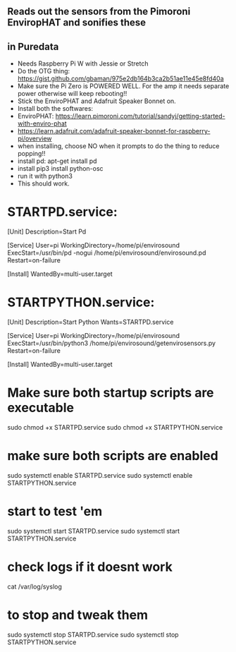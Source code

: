 ## Reads out the sensors from the Pimoroni EnviropHAT and sonifies these 
## in Puredata

* Needs Raspberry Pi W with Jessie or Stretch
* Do the OTG thing: https://gist.github.com/gbaman/975e2db164b3ca2b51ae11e45e8fd40a
* Make sure the Pi Zero is POWERED WELL. For the amp it needs separate power otherwise will keep rebooting!!
* Stick the EnviroPHAT and Adafruit Speaker Bonnet on.
* Install both the softwares:
* EnviroPHAT: https://learn.pimoroni.com/tutorial/sandyj/getting-started-with-enviro-phat
* https://learn.adafruit.com/adafruit-speaker-bonnet-for-raspberry-pi/overview
* when installing, choose NO when it prompts to do the thing to reduce popping!!
* install pd: apt-get install pd
* install pip3 install python-osc
* run it with python3
* This should work.

# STARTPD.service:

[Unit]
Description=Start Pd

[Service]
User=pi
WorkingDirectory=/home/pi/envirosound
ExecStart=/usr/bin/pd -nogui /home/pi/envirosound/envirosound.pd
Restart=on-failure

[Install]
WantedBy=multi-user.target

# STARTPYTHON.service:

[Unit]
Description=Start Python
Wants=STARTPD.service

[Service]
User=pi
WorkingDirectory=/home/pi/envirosound
ExecStart=/usr/bin/python3 /home/pi/envirosound/getenvirosensors.py
Restart=on-failure

[Install]
WantedBy=multi-user.target

# Make sure both startup scripts are executable

sudo chmod +x STARTPD.service
sudo chmod +x STARTPYTHON.service

# make sure both scripts are enabled

sudo systemctl enable STARTPD.service
sudo systemctl enable STARTPYTHON.service

# start to test 'em
sudo systemctl start STARTPD.service
sudo systemctl start STARTPYTHON.service

# check logs if it doesnt work

cat /var/log/syslog

# to stop and tweak them
sudo systemctl stop STARTPD.service
sudo systemctl stop STARTPYTHON.service
